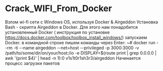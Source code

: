 # Crack_WIFI_From_Docker
Взлом wi-fi сети с Windows OS, используя Docker &amp; Airgeddon Установка Bash - скрипта Airgeddon в Docker. Для этого нам понадобится установленный Docker ( инструкция по установке https://docs.docker.com/toolbox/toolbox_install_windows/)      запускаем Docker. в командной строке пишем команды через Enter: ~# docker run     --rm     -ti     --name airgeddon     --net=host     --privileged     -p 3000:3000     -v /path/to/some/dir/on/your/host:/io     -e DISPLAY=$(route print | grep 0.0.0.0 | awk '{print $4}' | head -n 1):0     v1s1t0r1sh3r3/airgeddon     Начинается процесс загрузки пакетов
